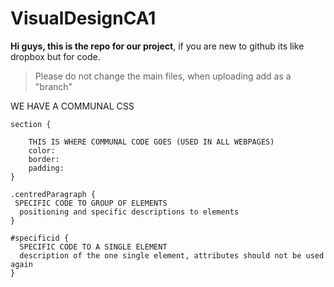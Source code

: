 # VisualDesignCA1


**Hi guys, this is the repo for our project**, if you are new to github its like dropbox but for code.

> Please do not change the main files, when uploading add as a "branch"


WE HAVE A COMMUNAL CSS

```
section {

    THIS IS WHERE COMMUNAL CODE GOES (USED IN ALL WEBPAGES)
    color:
    border:
    padding:
}

.centredParagraph {
 SPECIFIC CODE TO GROUP OF ELEMENTS
  positioning and specific descriptions to elements
}

#specificid {
  SPECIFIC CODE TO A SINGLE ELEMENT
  description of the one single element, attributes should not be used again
}

```

